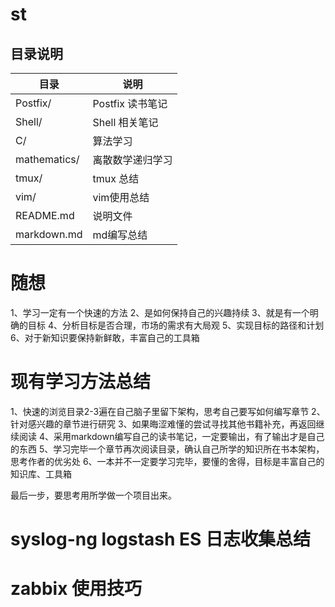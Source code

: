 # st


## 目录说明

| 目录         | 说明             |
|--------------|------------------|
| Postfix/     | Postfix 读书笔记 |
| Shell/       | Shell 相关笔记   |
| C/           | 算法学习         |
| mathematics/ | 离散数学递归学习 |
| tmux/        | tmux 总结        |
| vim/         | vim使用总结      |
| README.md    | 说明文件         |
| markdown.md  | md编写总结       |

# 随想

1、学习一定有一个快速的方法
2、是如何保持自己的兴趣持续
3、就是有一个明确的目标
4、分析目标是否合理，市场的需求有大局观
5、实现目标的路径和计划
6、对于新知识要保持新鲜敢，丰富自己的工具箱

# 现有学习方法总结
1、快速的浏览目录2-3遍在自己脑子里留下架构，思考自己要写如何编写章节
2、针对感兴趣的章节进行研究
3、如果晦涩难懂的尝试寻找其他书籍补充，再返回继续阅读
4、采用markdown编写自己的读书笔记，一定要输出，有了输出才是自己的东西
5、学习完毕一个章节再次阅读目录，确认自己所学的知识所在书本架构，思考作者的优劣处
6、一本并不一定要学习完毕，要懂的舍得，目标是丰富自己的知识库、工具箱

最后一步，要思考用所学做一个项目出来。


# syslog-ng logstash ES 日志收集总结
# zabbix 使用技巧

